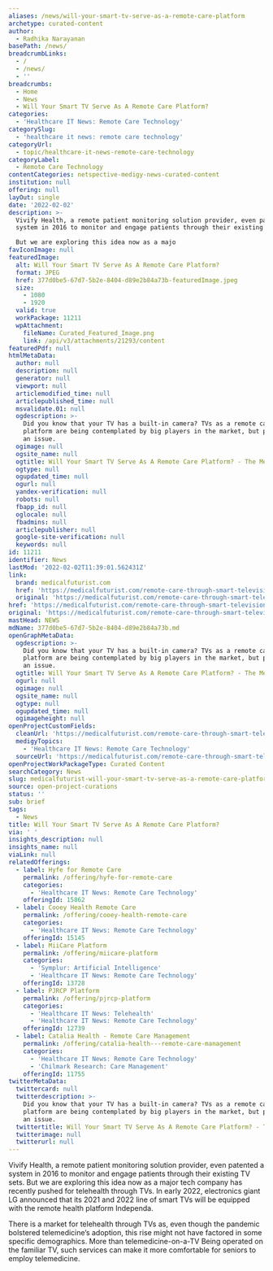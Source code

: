 ```yaml
---
aliases: /news/will-your-smart-tv-serve-as-a-remote-care-platform
archetype: curated-content
author:
  - Radhika Narayanan
basePath: /news/
breadcrumbLinks:
  - /
  - /news/
  - ''
breadcrumbs:
  - Home
  - News
  - Will Your Smart TV Serve As A Remote Care Platform?
categories:
  - 'Healthcare IT News: Remote Care Technology'
categorySlug:
  - 'healthcare it news: remote care technology'
categoryUrl:
  - topic/healthcare-it-news-remote-care-technology
categoryLabel:
  - Remote Care Technology
contentCategories: netspective-medigy-news-curated-content
institution: null
offering: null
layOut: single
date: '2022-02-02'
description: >-
  Vivify Health, a remote patient monitoring solution provider, even patented a
  system in 2016 to monitor and engage patients through their existing TV sets.

  But we are exploring this idea now as a majo
favIconImage: null
featuredImage:
  alt: Will Your Smart TV Serve As A Remote Care Platform?
  format: JPEG
  href: 377d0be5-67d7-5b2e-8404-d89e2b84a73b-featuredImage.jpeg
  size:
    - 1080
    - 1920
  valid: true
  workPackage: 11211
  wpAttachment:
    fileName: Curated_Featured_Image.png
    link: /api/v3/attachments/21293/content
featuredPdf: null
htmlMetaData:
  author: null
  description: null
  generator: null
  viewport: null
  articlemodified_time: null
  articlepublished_time: null
  msvalidate.01: null
  ogdescription: >-
    Did you know that your TV has a built-in camera? TVs as a remote care
    platform are being contemplated by big players in the market, but privacy is
    an issue.
  ogimage: null
  ogsite_name: null
  ogtitle: Will Your Smart TV Serve As A Remote Care Platform? - The Medical Futurist
  ogtype: null
  ogupdated_time: null
  ogurl: null
  yandex-verification: null
  robots: null
  fbapp_id: null
  oglocale: null
  fbadmins: null
  articlepublisher: null
  google-site-verification: null
  keywords: null
id: 11211
identifier: News
lastMod: '2022-02-02T11:39:01.562431Z'
link:
  brand: medicalfuturist.com
  href: 'https://medicalfuturist.com/remote-care-through-smart-television/'
  original: 'https://medicalfuturist.com/remote-care-through-smart-television/'
href: 'https://medicalfuturist.com/remote-care-through-smart-television/'
original: 'https://medicalfuturist.com/remote-care-through-smart-television/'
mastHead: NEWS
mdName: 377d0be5-67d7-5b2e-8404-d89e2b84a73b.md
openGraphMetaData:
  ogdescription: >-
    Did you know that your TV has a built-in camera? TVs as a remote care
    platform are being contemplated by big players in the market, but privacy is
    an issue.
  ogtitle: Will Your Smart TV Serve As A Remote Care Platform? - The Medical Futurist
  ogurl: null
  ogimage: null
  ogsite_name: null
  ogtype: null
  ogupdated_time: null
  ogimageheight: null
openProjectCustomFields:
  cleanUrl: 'https://medicalfuturist.com/remote-care-through-smart-television/'
  medigyTopics:
    - 'Healthcare IT News: Remote Care Technology'
  sourceUrl: 'https://medicalfuturist.com/remote-care-through-smart-television/'
openProjectWorkPackageType: Curated Content
searchCategory: News
slug: medicalfuturist-will-your-smart-tv-serve-as-a-remote-care-platform
source: open-project-curations
status: ''
sub: brief
tags:
  - News
title: Will Your Smart TV Serve As A Remote Care Platform?
via: ' '
insights_description: null
insights_name: null
viaLink: null
relatedOfferings:
  - label: Hyfe for Remote Care
    permalink: /offering/hyfe-for-remote-care
    categories:
      - 'Healthcare IT News: Remote Care Technology'
    offeringId: 15862
  - label: Cooey Health Remote Care
    permalink: /offering/cooey-health-remote-care
    categories:
      - 'Healthcare IT News: Remote Care Technology'
    offeringId: 15145
  - label: MiiCare Platform
    permalink: /offering/miicare-platform
    categories:
      - 'Symplur: Artificial Intelligence'
      - 'Healthcare IT News: Remote Care Technology'
    offeringId: 13728
  - label: PJRCP Platform
    permalink: /offering/pjrcp-platform
    categories:
      - 'Healthcare IT News: Telehealth'
      - 'Healthcare IT News: Remote Care Technology'
    offeringId: 12739
  - label: Catalia Health - Remote Care Management
    permalink: /offering/catalia-health---remote-care-management
    categories:
      - 'Healthcare IT News: Remote Care Technology'
      - 'Chilmark Research: Care Management'
    offeringId: 11755
twitterMetaData:
  twittercard: null
  twitterdescription: >-
    Did you know that your TV has a built-in camera? TVs as a remote care
    platform are being contemplated by big players in the market, but privacy is
    an issue.
  twittertitle: Will Your Smart TV Serve As A Remote Care Platform? - The Medical Futurist
  twitterimage: null
  twitterurl: null
---
```

<p>Vivify Health, a remote patient monitoring solution provider, even patented a system in 2016 to monitor and engage patients through their existing TV sets.
But we are exploring this idea now as a major tech company has recently pushed for telehealth through TVs. In early 2022, electronics giant LG announced that its 2021 and 2022 line of smart TVs will be equipped with the remote health platform Independa.</p><p>There is a market for telehealth through TVs as, even though the pandemic bolstered telemedicine’s adoption, this rise might not have factored in some specific demographics.
More than telemedicine-on-a-TV
Being operated on the familiar TV, such services can make it more comfortable for seniors to employ telemedicine.</p>